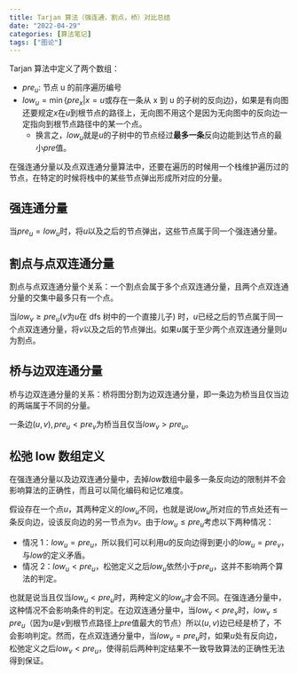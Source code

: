 ```yaml
---
title: Tarjan 算法（强连通，割点，桥）对比总结
date: "2022-04-29"
categories: [算法笔记]
tags: ["图论"]
---
```


Tarjan 算法中定义了两个数组：
- $pre_u$: 节点 u 的前序遍历编号
- $low_u = \min\lbrace pre_x | x = u \text{或存在一条从 x 到 u 的子树的反向边} \rbrace$，如果是有向图还要规定$x$在$u$到根节点的路径上，无向图不用这个是因为无向图中的反向边一定指向到根节点路径中的某一个点。
    - 换言之，$low_u$就是$u$的子树中的节点经过**最多一条**反向边能到达节点的最小$pre$值。

在强连通分量以及点双连通分量算法中，还要在遍历的时候用一个栈维护遍历过的节点，在特定的时候将栈中的某些节点弹出形成所对应的分量。

## 强连通分量

当$pre_u = low_u$时，将$u$以及之后的节点弹出，这些节点属于同一个强连通分量。

## 割点与点双连通分量

割点与点双连通分量个关系：一个割点会属于多个点双连通分量，且两个点双连通分量的交集中最多只有一个点。

当$low_v \ge pre_u$($v$为$u$在 dfs 树中的一个直接儿子) 时，$u$已经之后的节点属于同一个点双连通分量，将$v$以及之后的节点弹出。如果$u$属于至少两个点双连通分量则$u$为割点。

## 桥与边双连通分量

桥与边双连通分量的关系：桥将图分割为边双连通分量，即一条边为桥当且仅当边的两端属于不同的分量。

一条边$(u, v), pre_u < pre_v$为桥当且仅当$low_v > pre_u$。

## 松弛 low 数组定义

在强连通分量以及边双连通分量中，去掉$low$数组中最多一条反向边的限制并不会影响算法的正确性，而且可以简化编码和记忆难度。

假设存在一个点$u$，其两种定义的$low_u$不同，也就是说$low_u$所对应的节点处还有一条反向边，设该反向边的另一节点为$v$。由于$low_u \le pre_u$考虑以下两种情况：
- 情况 1：$low_u = pre_u$，所以我们可以利用$u$的反向边得到更小的$low_u = pre_v$，与$low$的定义矛盾。
- 情况 2：$low_u < pre_u$，松弛定义之后$low_u$依然小于$pre_u$，这并不影响两个算法的判定。

也就是说当且仅当$low_u < pre_u$时，两种定义的$low_u$才会不同。在强连通分量中，这种情况不会影响条件的判定。在边双连通分量中，当$low_v < pre_v$时，$low_v \le pre_u$（因为$u$是$v$到根节点路径上$pre$值最大的节点）所以$(u, v)$边已经是桥了，不会影响判定。然而，在点双连通分量中，当$low_v = pre_u$时，如果$u$处有反向边，松弛定义之后$low_v < pre_u$，使得前后两种判定结果不一致导致算法的正确性无法得到保证。
